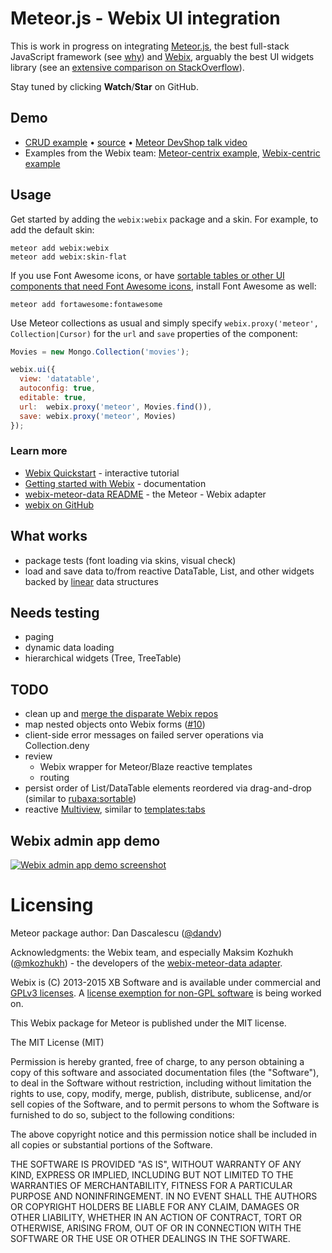 # Meteor.js - Webix UI integration

This is work in progress on integrating [Meteor.js](http://meteor.com),
the best full-stack JavaScript framework (see [why](http://www.meteorpedia.com/read/Why_Meteor))
and [Webix](http://webix.com), arguably the best UI widgets library (see an
[extensive comparison on StackOverflow](http://stackoverflow.com/questions/200284/what-are-alternatives-to-extjs)).

Stay tuned by clicking **Watch**/**Star** on GitHub.

## Demo

* [CRUD example](http://webix.meteor.com) • [source](examples/crud) • [Meteor DevShop talk video](http://youtube.com/watch?v=s3ylMIf_0XU)
* Examples from the Webix team: [Meteor-centrix example](https://github.com/webix-hub/webix-meteor-example), [Webix-centric example](https://github.com/webix-hub/webix-meteor-example)


## Usage

Get started by adding the `webix:webix` package and a skin. For example, to add the default skin:

    meteor add webix:webix
    meteor add webix:skin-flat
    
If you use Font Awesome icons, or have [sortable tables or other UI components that need Font Awesome icons](https://github.com/webix-hub/tracker/issues/223), install Font Awesome as well:

    meteor add fortawesome:fontawesome

Use Meteor collections as usual and simply specify `webix.proxy('meteor', Collection|Cursor)` for the
`url` and `save` properties of the component:

```js
Movies = new Mongo.Collection('movies');

webix.ui({
  view: 'datatable',
  autoconfig: true,
  editable: true,
  url:  webix.proxy('meteor', Movies.find()),
  save: webix.proxy('meteor', Movies)
});
```

### Learn more

* [Webix Quickstart](http://webix.com/quick-start) - interactive tutorial
* [Getting started with Webix](http://docs.webix.com/desktop__getting_started.html) - documentation
* [webix-meteor-data README](https://github.com/dandv/webix-meteor-data) - the Meteor - Webix adapter
* [webix on GitHub](https://github.com/webix-hub/tracker)


## What works

* package tests (font loading via skins, visual check)
* load and save data to/from reactive DataTable, List, and other widgets backed by
  [linear](http://docs.webix.com/desktop__dynamic_loading.html) data structures


## Needs testing

* paging
* dynamic data loading
* hierarchical widgets (Tree, TreeTable)


## TODO

* clean up and [merge the disparate Webix repos](https://github.com/dandv/meteor-webix/issues/3#issuecomment-75139155)
* map nested objects onto Webix forms ([#10](https://github.com/dandv/meteor-webix/issues/10))
* client-side error messages on failed server operations via Collection.deny
* review
  * Webix wrapper for Meteor/Blaze reactive templates
  * routing
* persist order of List/DataTable elements reordered via drag-and-drop (similar to
  [rubaxa:sortable](https://atmospherejs.com/rubaxa/sortable))
* reactive [Multiview](http://docs.webix.com/desktop__multiview.html), similar to
  [templates:tabs](https://atmospherejs.com/templates/tabs)


## Webix admin app demo

[![Webix admin app demo screenshot](Webix-admin_app.png)](http://webix.com/demos/admin-app/#!/app/dashboard)


# Licensing

Meteor package author: Dan Dascalescu ([@dandv](http://github.com/dandv))

Acknowledgments: the Webix team, and especially Maksim Kozhukh ([@mkozhukh](https://github.com/mkozhukh)) - the developers of the [webix-meteor-data adapter](https://github.com/webix-hub/webix-meteor-data).

Webix is (C) 2013-2015 XB Software and is available under commercial and
[GPLv3 licenses](http://forum.webix.com/discussion/2114/webix-gpl-as-ui-on-commercial-server). A [license exemption for non-GPL software](http://forum.webix.com/discussion/4023/does-an-open-source-app-that-uses-webix-have-to-become-gpl-licensed) is being worked on.

This Webix package for Meteor is published under the MIT license.

The MIT License (MIT)

Permission is hereby granted, free of charge, to any person obtaining a copy of
this software and associated documentation files (the "Software"), to deal in
the Software without restriction, including without limitation the rights to
use, copy, modify, merge, publish, distribute, sublicense, and/or sell copies of
the Software, and to permit persons to whom the Software is furnished to do so,
subject to the following conditions:

The above copyright notice and this permission notice shall be included in all
copies or substantial portions of the Software.

THE SOFTWARE IS PROVIDED "AS IS", WITHOUT WARRANTY OF ANY KIND, EXPRESS OR
IMPLIED, INCLUDING BUT NOT LIMITED TO THE WARRANTIES OF MERCHANTABILITY, FITNESS
FOR A PARTICULAR PURPOSE AND NONINFRINGEMENT. IN NO EVENT SHALL THE AUTHORS OR
COPYRIGHT HOLDERS BE LIABLE FOR ANY CLAIM, DAMAGES OR OTHER LIABILITY, WHETHER
IN AN ACTION OF CONTRACT, TORT OR OTHERWISE, ARISING FROM, OUT OF OR IN
CONNECTION WITH THE SOFTWARE OR THE USE OR OTHER DEALINGS IN THE SOFTWARE.
